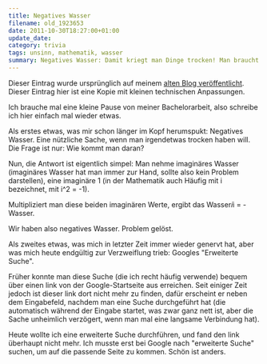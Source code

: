 ```yaml
---
title: Negatives Wasser
filename: old_1923653
date: 2011-10-30T18:27:00+01:00
update_date:
category: trivia
tags: unsinn, mathematik, wasser
summary: Negatives Wasser: Damit kriegt man Dinge trocken! Man braucht nur imaginäres Wasser, und davon gibt es ja genug.
---
```

Dieser Eintrag wurde ursprünglich auf meinem [alten Blog veröffentlicht](https://stu.blogger.de/stories/1923653/). Dieser Eintrag hier ist eine Kopie mit kleinen technischen Anpassungen.

Ich brauche mal eine kleine Pause von meiner Bachelorarbeit, also schreibe ich hier einfach mal wieder etwas.

Als erstes etwas, was mir schon länger im Kopf herumspukt: Negatives Wasser. Eine nützliche Sache, wenn man irgendetwas trocken haben will. Die Frage ist nur: Wie kommt man daran?

Nun, die Antwort ist eigentlich simpel: Man nehme imaginäres Wasser (imaginäres Wasser hat man immer zur Hand, sollte also kein Problem darstellen), eine imaginäre 1 (in der Mathematik auch Häufig mit i bezeichnet, mit i^2 = -1).

Multipliziert man diese beiden imaginären Werte, ergibt das Wasser*i*i = -Wasser.

Wir haben also negatives Wasser. Problem gelöst.

Als zweites etwas, was mich in letzter Zeit immer wieder genervt hat, aber was mich heute endgültig zur Verzweiflung trieb: Googles "Erweiterte Suche".

Früher konnte man diese Suche (die ich recht häufig verwende) bequem über einen link von der Google-Startseite aus erreichen. Seit einiger Zeit jedoch ist dieser link dort nicht mehr zu finden, dafür erscheint er neben dem Eingabefeld, nachdem man eine Suche durchgeführt hat (die automatisch während der Eingabe startet, was zwar ganz nett ist, aber die Sache unheimlich verzögert, wenn man mal eine langsame Verbindung hat).

Heute wollte ich eine erweiterte Suche durchführen, und fand den link überhaupt nicht mehr. Ich musste erst bei Google nach "erweiterte Suche" suchen, um auf die passende Seite zu kommen. Schön ist anders.
